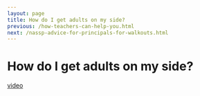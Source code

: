 ```yaml
---
layout: page
title: How do I get adults on my side?
previous: /how-teachers-can-help-you.html
next: /nassp-advice-for-principals-for-walkouts.html
---
```


How do I get adults on my side?
================

[video](https://youtu.be/96raDY1vyuM)
